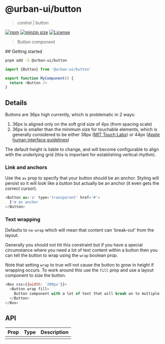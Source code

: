# @urban-ui/button

> control | button

[![npm](https://img.shields.io/npm/v/@urban-ui/button?style=flat-square)](https://www.npmjs.com/package/@urban-ui/button)
[![minzip size](https://img.shields.io/bundlephobia/minzip/@urban-ui/button?style=flat-square)](https://bundlephobia.com/result?p=@urban-ui/button)
[![License](https://img.shields.io/github/license/mattstyles/urban-ui.svg?style=flat-square)](https://github.com/mattstyles/urban-ui/blob/master/license.md)

> Button component

## Getting started

```sh
pnpm add -S @urban-ui/button
```

```js
import {Button} from '@urban-ui/button'

export function MyComponent() {
  return <Button />
}
```

## Details

Buttons are 36px high currently, which is problematic in 2 ways:

1. 36px is aligned only on the soft grid size of 4px (from spacing scale)
2. 36px is smaller than the minimum size for touchable elements, which is generally considered to be either 38px ([MIT Touch Labs](http://touchlab.mit.edu/publications/2003_009.pdf)) or 44px ([Apple human interface guidelines](https://developer.apple.com/design/human-interface-guidelines/components/menus-and-actions/buttons))

The default height is liable to change, and will become configurable to align with the underlying grid (this is important for establishing vertical rhythm).

### Link and anchors

Use the `as` prop to specify that your button should be an anchor. Styling will persist so it will _look_ like a button but actually be an anchor (it even gets the correct cursor).

```js
<Button as='a' type='transparent' href='#'>
  I'm an anchor
</Button>
```

### Text wrapping

Defaults to `no-wrap` which will mean that content can 'break-out' from the layout.

Generally you should not hit this constraint but if you have a special circumstance where you need a lot of text content within a button then you can tell the button to wrap using the `wrap` boolean prop.

Note that setting `wrap` to true will not cause the button to grow in height if wrapping occurs. To work around this use the `fill` prop and use a layout component to size the button.

```js
<Box css={{width: '200px'}}>
  <Button wrap fill>
    Button component with a lot of text that will break on to multiple lines
  </Button>
</Box>
```

## API

| Prop | Type | Description |
| ---- | ---- | ----------- |
|      |      |             |
